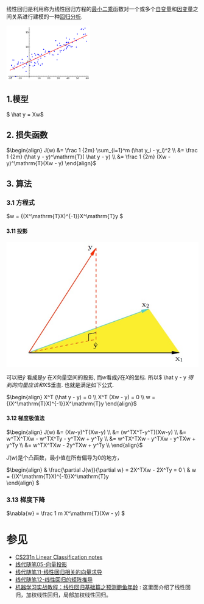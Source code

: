 线性回归是利用称为线性回归方程的[最小二乘](https://zh.wikipedia.org/wiki/最小二乘法)函数对一个或多个[自变量](https://zh.wikipedia.org/wiki/自变量)和[因变量](https://zh.wikipedia.org/w/index.php?title=因变量&action=edit&redlink=1)之间关系进行建模的一种[回归分析](https://zh.wikipedia.org/wiki/回归分析). 

![Linear regression.svg](image/220px-Linear_regression.svg.png)

## 1.模型

$ \hat y = Xw$



## 2. 损失函数

$\begin{align}
J(w) &= \frac 1 {2m}  \sum_{i=1}^m (\hat y_i - y_i)^2    \\
     &= \frac 1 {2m} (\hat  y - y)^\mathrm{T}( \hat  y  - y)      \\
     &= \frac 1 {2m} (Xw - y)^\mathrm{T}(Xw - y)     
\end{align}$



## 3. 算法

### 3.1 方程式

$w = {(X^\mathrm{T}X)^{-1}}X^\mathrm{T}y  $

#### 3.11 投影

![](image/projection.jpg)

可以把$\hat y$ 看成是$y$ 在$X$向量空间的投影, 而$w$看成$\hat y$在$X$的坐标.  所以$ \hat y  - y $得到的向量应该和$X$垂直. 也就是满足如下公式.

$\begin{align}
X^T (\hat y - y) = 0  \\
X^T (Xw - y) = 0  \\ 
w = {(X^\mathrm{T}X)^{-1}}X^\mathrm{T}y  
\end{align}$



#### 3.12 梯度极值法

$\begin{align}
	J(w) &= (Xw-y)^T(Xw-y) \\ 
		 &= (w^TX^T-y^T)(Xw-y) \\ 
		 &= w^TX^TXw - w^TX^Ty - y^TXw + y^Ty \\
		 &= w^TX^TXw - y^TXw - y^TXw + y^Ty \\
		 &= w^TX^TXw - 2y^TXw + y^Ty \\
\end{align}$

$J(w)$是个凸函数，最小值在所有偏导为0的地方，

$\begin{align}
& \frac{\partial J(w)}{\partial w} = 2X^TXw - 2X^Ty = 0 \\
& w = {(X^\mathrm{T}X)^{-1}}X^\mathrm{T}y  
\end{align} $



### 3.13 梯度下降

$\nabla{w} = \frac 1 m X^\mathrm{T}(Xw - y)  $ 

# 参见

- [CS231n Linear Classification notes](http://cs231n.github.io/linear-classify/)
- [线代随笔05-向量投影](<http://bourneli.github.io/linear-algebra/2016/03/05/linear-algebra-05-projection-and-linear-regression.html>)
- [线代随笔11-线性回归相关的向量求导]( http://bourneli.github.io/linear-algebra/calculus/2016/04/28/linear-algebra-11-derivate-of-linear-regression.html)
- [线代随笔12-线性回归的矩阵推导](http://bourneli.github.io/linear-algebra/calculus/2016/04/30/linear-algebra-12-linear-regression-matrix-calulation.html )
- [机器学习实战教程：线性回归基础篇之预测鲍鱼年龄](http://cuijiahua.com/blog/2017/11/ml_11_regression_1.html) : 这里面介绍了线性回归，加权线性回归，局部加权线性回归。


